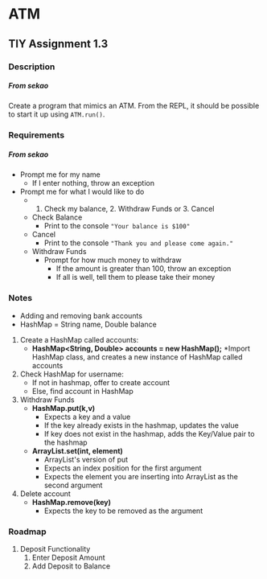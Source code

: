 # ATM
## TIY Assignment 1.3

### Description
##### From sekao

Create a program that mimics an ATM. From the REPL, it should be possible to start it up using `ATM.run()`.

### Requirements
##### From sekao

* Prompt me for my name
  * If I enter nothing, throw an exception
* Prompt me for what I would like to do
  * 1. Check my balance, 2. Withdraw Funds or 3. Cancel
  * Check Balance
    * Print to the console `"Your balance is $100"`
  * Cancel
    * Print to the console `"Thank you and please come again."`
  * Withdraw Funds
    * Prompt for how much money to withdraw
      * If the amount is greater than 100, throw an exception
      * If all is well, tell them to please take their money

### Notes

 * Adding and removing bank accounts
 * HashMap = String name, Double balance

1. Create a HashMap called accounts:
    * **HashMap<String, Double> accounts = new HashMap();**
        *Import HashMap class, and creates a new instance of HashMap called accounts
2. Check HashMap for username:
    * If not in hashmap, offer to create account
    * Else, find account in HashMap
3. Withdraw Funds
    * **HashMap.put(k,v)**
        * Expects a key and a value
        * If the key already exists in the hashmap, updates the value
        * If key does not exist in the hashmap, adds the Key/Value pair to the hashmap
    * **ArrayList.set(int, element)**
        * ArrayList's version of put
        * Expects an index position for the first argument
        * Expects the element you are inserting into ArrayList as the second argument
4. Delete account
    * **HashMap.remove(key)**
        * Expects the key to be removed as the argument


### Roadmap

1. Deposit Functionality
    1. Enter Deposit Amount
    2. Add Deposit to Balance